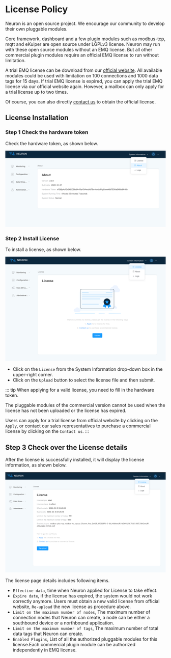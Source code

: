 # License Policy

Neuron is an open source project. We encourage our community to develop their own pluggable modules.

Core framework, dashboard and a few plugin modules such as modbus-tcp, mqtt and eKuiper are open source under LGPLv3 license. Neuron may run with these open source modules without an EMQ license. But all other commercial plugin modules require an official EMQ license to run without limitation.

A trial EMQ license can be download from our [official website](https://www.emqx.com/en/apply-licenses/neuron). All available modules could be used with limitation on 100 connections and 1000 data tags for 15 days. If trial EMQ license is expired, you can apply the trial EMQ license via our official website again. However, a mailbox can only apply for a trial license up to two times.

Of course, you can also directly [contact us](https://www.emqx.com/en/contact?product=neuron) to obtain the official license.

## License Installation

### Step 1 Check the hardware token

Check the hardware token, as shown below.

![about](./assets/about.png)

### Step 2 Install License

To install a license, as shown below.

![license-null](./assets/license-null.png)

* Click on the `License` from the System Information drop-down box in the upper-right corner.
* Click on the `Upload` button to select the license file and then submit.

::: tip
When applying for a valid license, you need to fill in the hardware token.

The pluggable modules of the commercial version cannot be used when the license has not been uploaded or the license has expired.

Users can apply for a trial license from official website by clicking on the `Apply`, or contact our sales representatives to purchase a commercial license by clicking on the `Contact us`.
:::

## Step 3 Check over the License details

After the license is successfully installed, it will display the license information, as shown below.

![license](./assets/license.png)

The license page details includes following items.

* `Effective data`, time when Neuron applied for License to take effect.
* `Expire date`, if the license has expired, the system would not work correctly anymore. Users must obtain a new valid license from official website, `Re-upload` the new license as procedure above.
* `Limit on the maximum number of nodes`, The maximum number of connection nodes that Neuron can create, a node can be either a southbound device or a northbound application.
* `Limit on the maximum number of tags`, The maximum number of total data tags that Neuron can create.
* `Enabled Plugins`, List of all the authorized pluggable modules for this license.Each commercial plugin module can be authorized independently in EMQ license.
